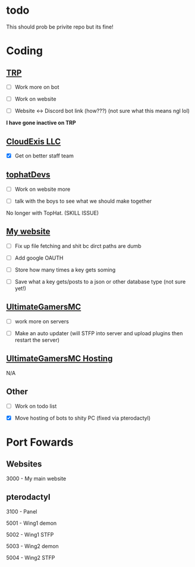# todo
This should prob be privite repo but its fine!


# Coding

## [TRP](http://torontroleplay.ga:5000/)
- [ ] Work more on bot

- [ ] Work on website

- [ ] Website <-> Discord bot link (how???) (not sure what this means ngl lol)

**I have gone inactive on TRP**

## [CloudExis LLC](https://cloudexis.us/)
- [x] Get on better staff team

## [tophatDevs](https://github.com/TophatDevs)
- [ ] Work on website more

- [ ] talk with the boys to see what we should make together

No longer with TopHat. (SKILL ISSUE)

## [My website](http://airplanegobrr.us.to:3000)
- [ ] Fix up file fetching and shit bc dirct paths are dumb

- [ ] Add google OAUTH

- [ ] Store how many times a key gets soming

- [ ] Save what a key gets/posts to a json or other database type (not sure yet!)

## [UltimateGamersMC]()
- [ ] work more on servers

- [ ] Make an auto updater (will STFP into server and upload plugins then restart the server)

## [UltimateGamersMC Hosting](http://panel.airplanegobrr.ga)
N/A

## Other
- [ ] Work on todo list

- [x] Move hosting of bots to shity PC (fixed via pterodactyl)

# Port Fowards

## Websites

3000 - My main website

## pterodactyl

3100 - Panel

5001 - Wing1 demon

5002 - Wing1 STFP

5003 - Wing2 demon

5004 - Wing2 STFP
